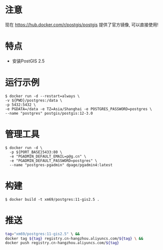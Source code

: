 # 注意

现在 https://hub.docker.com/r/postgis/postgis 提供了官方镜像, 可以直接使用!

# 特点

* 安装PostGIS 2.5

# 运行示例

```
$ docker run -d --restart=always \
-v ${PWD}/postgres:/data \
-p 5432:5432 \
-e PGDATA=/data -e TZ=Asia/Shanghai -e POSTGRES_PASSWORD=postgres \
--name "postgres" postgis/postgis:12-3.0
```

# 管理工具

```
$ docker run -d \
  -p ${PORT_BASE}5433:80 \
  -e "PGADMIN_DEFAULT_EMAIL=p@g.cn" \
  -e "PGADMIN_DEFAULT_PASSWORD=postgres" \
  --name "postgres-pgadmin" dpage/pgadmin4:latest
```

# 构建

```
$ docker build -t xm69/postgres:11-gis2.5 .
```

# 推送

```bash
tag="xm69/postgres:11-gis2.5" \ &&
docker tag ${tag} registry.cn-hangzhou.aliyuncs.com/${tag} \ &&
docker push registry.cn-hangzhou.aliyuncs.com/${tag}
```
